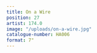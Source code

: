 ```yaml
---
title: On a Wire
position: 27
artist: 174.0
image: "/uploads/on-a-wire.jpg"
catalogue-number: HA006
format: 7"
---
```


